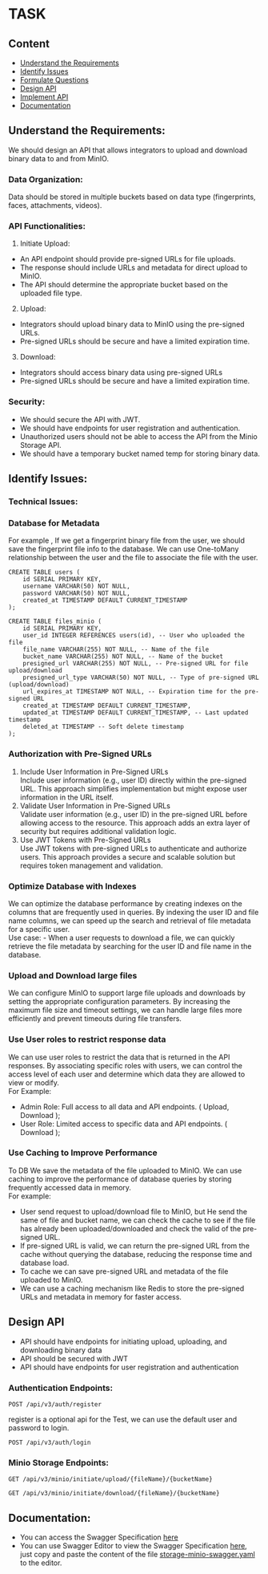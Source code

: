 
# TASK
## Content
 - [Understand the Requirements](#understand-the-requirements)
 - [Identify Issues](#identify-issues)
 - [Formulate Questions](#formulate-questions)
 - [Design API](#design-api)
 - [Implement API](#implement-api)
 - [Documentation](#documentation)

## Understand the Requirements:
We should design an API that allows integrators to upload and download binary data to and from MinIO.
### Data Organization:
 Data should be stored in multiple buckets based on data type (fingerprints, faces,
attachments, videos).
### API Functionalities:
1. Initiate Upload:
- An API endpoint should provide pre-signed URLs for file uploads. 
- The response should include URLs and metadata for direct upload to
MinIO.
- The API should determine the appropriate bucket based on the uploaded
file type.
2. Upload:
- Integrators should upload binary data to MinIO using the pre-signed
URLs.
- Pre-signed URLs should be secure and have a limited expiration time.
3. Download:
- Integrators should access binary data using pre-signed URLs
- Pre-signed URLs should be secure and have a limited expiration time.


### Security:
- We should secure the API with JWT.
- We should have endpoints for user registration and authentication.
- Unauthorized users should not be able to access the API from the Minio Storage API.
- We should have a temporary bucket named temp for storing binary data.

## Identify Issues:

### Technical Issues:

### Database for Metadata<br/>
For example , If we get a fingerprint binary file from the user, we should save the fingerprint file info to the database.
We can use One-toMany relationship between the user and the file to associate the file with the user.<br/>

```postgresql
CREATE TABLE users (
    id SERIAL PRIMARY KEY,
    username VARCHAR(50) NOT NULL,
    password VARCHAR(50) NOT NULL,
    created_at TIMESTAMP DEFAULT CURRENT_TIMESTAMP
);

CREATE TABLE files_minio (
    id SERIAL PRIMARY KEY,
    user_id INTEGER REFERENCES users(id), -- User who uploaded the file
    file_name VARCHAR(255) NOT NULL, -- Name of the file
    bucket_name VARCHAR(255) NOT NULL, -- Name of the bucket
    presigned_url VARCHAR(255) NOT NULL, -- Pre-signed URL for file upload/download
    presigned_url_type VARCHAR(50) NOT NULL, -- Type of pre-signed URL (upload/download)
    url_expires_at TIMESTAMP NOT NULL, -- Expiration time for the pre-signed URL
    created_at TIMESTAMP DEFAULT CURRENT_TIMESTAMP,
    updated_at TIMESTAMP DEFAULT CURRENT_TIMESTAMP, -- Last updated timestamp
    deleted_at TIMESTAMP -- Soft delete timestamp
);
```


### Authorization with Pre-Signed URLs<br/>
1. Include User Information in Pre-Signed URLs<br/>
   Include user information (e.g., user ID) directly within the pre-signed URL. This approach simplifies implementation but might expose user information in the URL itself.<br/>
2. Validate User Information in Pre-Signed URLs<br/>
   Validate user information (e.g., user ID) in the pre-signed URL before allowing access to the resource. This approach adds an extra layer of security but requires additional validation logic.<br/>
3. Use JWT Tokens with Pre-Signed URLs<br/>
   Use JWT tokens with pre-signed URLs to authenticate and authorize users. This approach provides a secure and scalable solution but requires token management and validation.<br/>

### Optimize Database with Indexes<br/>
  We can optimize the database performance by creating indexes on the columns that are frequently used in queries. By indexing the user ID and file name columns, we can speed up the search and retrieval of file metadata for a specific user.<br/>
  Use case:
    - When a user requests to download a file, we can quickly retrieve the file metadata by searching for the user ID and file name in the database.<br/>

### Upload and Download large files<br/>
  We can configure MinIO to support large file uploads and downloads by setting the appropriate configuration parameters. By increasing the maximum file size and timeout settings, we can handle large files more efficiently and prevent timeouts during file transfers.<br/>


### Use User roles to restrict response data<br/>
We can use user roles to restrict the data that is returned in the API responses. By associating specific roles with users, we can control the access level of each user and determine which data they are allowed to view or modify.<br/>
For Example:<br/>
- Admin Role: Full access to all data and API endpoints. ( Upload, Download );
- User Role: Limited access to specific data and API endpoints. ( Download );

### Use Caching to Improve Performance<br/>
  To DB We save the metadata of the file uploaded to MinIO.
  We can use caching to improve the performance of database queries by storing frequently accessed data in memory.<br/>
  For example:
  - User send request to upload/download file to MinIO, but He send the same of file and bucket name, we can check the cache to see if the file has already been uploaded/downloaded and check the valid of the pre-signed URL.<br/>
  - If pre-signed URL is valid, we can return the pre-signed URL from the cache without querying the database, reducing the response time and database load.<br/>
  - To cache we can save pre-signed URL and metadata of the file uploaded to MinIO.<br/>
  - We can use a caching mechanism like Redis to store the pre-signed URLs and metadata in memory for faster access.<br/>

## Design API
- API should have endpoints for initiating upload, uploading, and downloading binary data
- API should be secured with JWT
- API should have endpoints for user registration and authentication

### Authentication Endpoints:
```http request
POST /api/v3/auth/register
```
register is a optional api for the Test, we can use the default user and password to login.

```http request
POST /api/v3/auth/login
```

### Minio Storage Endpoints:

```http request
GET /api/v3/minio/initiate/upload/{fileName}/{bucketName}
```

```http request
GET /api/v3/minio/initiate/download/{fileName}/{bucketName}
```


## Documentation:
- You can access the Swagger Specification [here](storage-minio-swagger.yaml)
- You can use Swagger Editor to view the Swagger Specification [here](https://editor.swagger.io/), just copy and paste the content of the file [storage-minio-swagger.yaml](storage-minio-swagger.yaml) to the editor.
